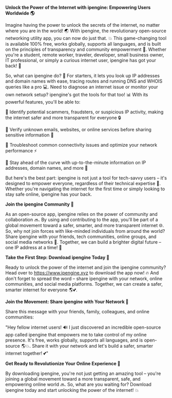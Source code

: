 **Unlock the Power of the Internet with ipengine: Empowering Users Worldwide 🌎**

Imagine having the power to unlock the secrets of the internet, no matter where you are in the world! 🌏 With ipengine, the revolutionary open-source networking utility app, you can now do just that. 💥 This game-changing tool is available 100% free, works globally, supports all languages, and is built on the principles of transparency and community empowerment 👥. Whether you're a student, remote worker, traveler, developer, small business owner, IT professional, or simply a curious internet user, ipengine has got your back! 🙌

So, what can ipengine do? 🔧 For starters, it lets you look up IP addresses and domain names with ease, tracing routes and running DNS and WHOIS queries like a pro 💻. Need to diagnose an internet issue or monitor your own network setup? ipengine's got the tools for that too! 📊 With its powerful features, you'll be able to:

🔹 Identify potential scammers, fraudsters, or suspicious IP activity, making the internet safer and more transparent for everyone 🔒

🔹 Verify unknown emails, websites, or online services before sharing sensitive information 💸

🔹 Troubleshoot common connectivity issues and optimize your network performance ⚡️

🔹 Stay ahead of the curve with up-to-the-minute information on IP addresses, domain names, and more 📰

But here's the best part: ipengine is not just a tool for tech-savvy users – it's designed to empower everyone, regardless of their technical expertise 💪. Whether you're navigating the internet for the first time or simply looking to stay safe online, ipengine has your back.

**Join the ipengine Community 🌟**

As an open-source app, ipengine relies on the power of community and collaboration 🔜. By using and contributing to the app, you'll be part of a global movement toward a safer, smarter, and more transparent internet 🌐. So, why not join forces with like-minded individuals from around the world? Share ipengine with your friends, tech communities, online groups, and social media networks 💬. Together, we can build a brighter digital future – one IP address at a time! 🚀

**Take the First Step: Download ipengine Today 📲**

Ready to unlock the power of the internet and join the ipengine community? Head over to https://www.ipengine.xyz to download the app now! 🔥 And don't forget to spread the word – share ipengine with your network, online communities, and social media platforms. Together, we can create a safer, smarter internet for everyone 🌎💕.

**Join the Movement: Share ipengine with Your Network 💪**

Share this message with your friends, family, colleagues, and online communities:

"Hey fellow internet users! 🔊 I just discovered an incredible open-source app called ipengine that empowers me to take control of my online presence. It's free, works globally, supports all languages, and is open-source 🌎💥. Share it with your network and let's build a safer, smarter internet together! 💕"

**Get Ready to Revolutionize Your Online Experience 🚀**

By downloading ipengine, you're not just getting an amazing tool – you're joining a global movement toward a more transparent, safe, and empowering online world 🔜. So, what are you waiting for? Download ipengine today and start unlocking the power of the internet! 💥